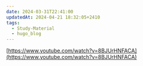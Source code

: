 ```yaml
---
date: 2024-03-31T22:41:00
updatedAt: 2024-04-21 18:32:05+2410
tags:
  - Study-Material
  - hugo_blog
---
```

[https://www.youtube.com/watch?v=8BJUrHNFACA](https://www.youtube.com/watch?v=8BJUrHNFACA)